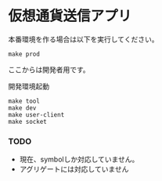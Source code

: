 # 仮想通貨送信アプリ

本番環境を作る場合は以下を実行してください。

```shell
make prod
```

ここからは開発者用です。

開発環境起動

```shell
make tool
make dev
make user-client
make socket
```


### TODO
 - 現在、symbolしか対応していません。
 - アグリゲートには対応していません
